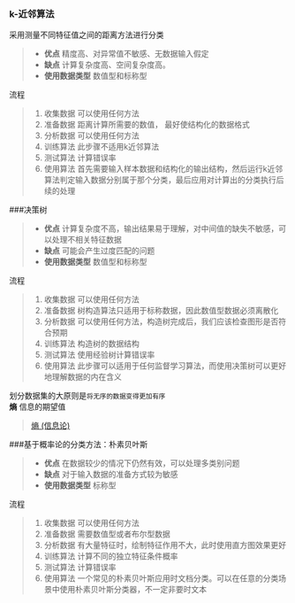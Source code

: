 ### k-近邻算法
采用测量不同特征值之间的距离方法进行分类
> * **优点** 精度高、对异常值不敏感、无数据输入假定
> * **缺点** 计算复杂度高、空间复杂度高。
> * **使用数据类型** 数值型和标称型  

流程
> 1. 收集数据 可以使用任何方法
> 2. 准备数据 距离计算所需要的数值， 最好使结构化的数据格式
> 3. 分析数据 可以使用任何方法
> 4. 训练算法 此步骤不适用k近邻算法
> 5. 测试算法 计算错误率
> 6. 使用算法 首先需要输入样本数据和结构化的输出结构，然后运行k近邻算法判定输入数据分别属于那个分类，最后应用对计算出的分类执行后续的处理

###决策树
 > * __优点__ 计算复杂度不高，输出结果易于理解，对中间值的缺失不敏感，可以处理不相关特征数据
 > * __缺点__ 可能会产生过度匹配的问题
 > * __使用数据类型__ 数值型和标称型

 流程
 > 1. 收集数据 可以使用任何方法
 > 2. 准备数据 树构造算法只适用于标称数据，因此数值型数据必须离散化
 > 3. 分析数据 可以使用任何方法，构造树完成后，我们应该检查图形是否符合预期
 > 4. 训练算法 构造树的数据结构
 > 5. 测试算法 使用经验树计算错误率
 > 6. 使用算法 此步骤可以适用于任何监督学习算法，而使用决策树可以更好地理解数据的内在含义

划分数据集的大原则是`将无序的数据变得更加有序`  
**熵** 信息的期望值
> [熵 (信息论)](https://zh.wikipedia.org/wiki/%E7%86%B5_(%E4%BF%A1%E6%81%AF%E8%AE%BA))

###基于概率论的分类方法：朴素贝叶斯
> * __优点__ 在数据较少的情况下仍然有效，可以处理多类别问题
> * __缺点__ 对于输入数据的准备方式较为敏感
> * __使用数据类型__ 标称型

流程
> 1. 收集数据 可以使用任何方法
> 2. 准备数据 需要数值型或者布尔型数据
> 3. 分析数据 有大量特征时，绘制特征作用不大，此时使用直方图效果更好
> 4. 训练算法 计算不同的独立特征条件概率
> 5. 测试算法 计算错误率
> 6. 使用算法 一个常见的朴素贝叶斯应用时文档分类。可以在任意的分类场景中使用朴素贝叶斯分类器，不一定非要时文本
